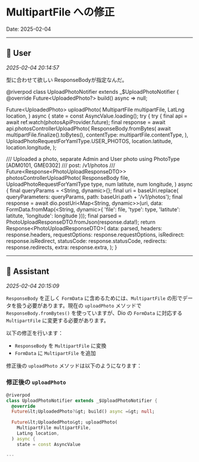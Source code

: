 # MultipartFile への修正

Date: 2025-02-04

---

## 👤 User
*2025-02-04 20:14:57*

型に合わせて欲しい
ResponseBodyが指定なんだ。

@riverpod
class UploadPhotoNotifier extends _$UploadPhotoNotifier {
  @override
  Future&lt;UploadedPhoto?&gt; build() async =&gt; null;

  Future&lt;UploadedPhoto&gt; uploadPhoto(
    MultipartFile multipartFile,
    LatLng location,
  ) async {
    state = const AsyncValue.loading();
    try {
      try {
        final api = await ref.watch(photosApiProvider.future);
        final response = await api.photosControllerUploadPhoto(
          ResponseBody.fromBytes(
            await multipartFile.finalize().toBytes(),
            contentType: multipartFile.contentType,
          ),
          UploadPhotoRequestForYamlType.USER_PHOTOS,
          location.latitude,
          location.longitude,
        );

  /// Uploaded a photo, separate Admin and User photo using PhotoType [ADM0101, GME0302]
  /// post: /v1/photos
  ///
  Future&lt;Response&lt;PhotoUploadResponseDTO&gt;&gt; photosControllerUploadPhoto(
    ResponseBody file,
    UploadPhotoRequestForYamlType type,
    num latitute,
    num longitude,
  ) async {
    final queryParams = &lt;String, dynamic&gt;{};
    final uri = baseUri.replace(
        queryParameters: queryParams, path: baseUri.path + '/v1/photos');
    final response = await dio.postUri&lt;Map&lt;String, dynamic&gt;&gt;(uri,
        data: FormData.fromMap(&lt;String, dynamic&gt;{
          'file': file,
          'type': type,
          'latitute': latitute,
          'longitude': longitude
        }));
    final parsed = PhotoUploadResponseDTO.fromJson(response.data!);
    return Response&lt;PhotoUploadResponseDTO&gt;(
      data: parsed,
      headers: response.headers,
      requestOptions: response.requestOptions,
      isRedirect: response.isRedirect,
      statusCode: response.statusCode,
      redirects: response.redirects,
      extra: response.extra,
    );
  }

---

## 🤖 Assistant
*2025-02-04 20:15:09*

`ResponseBody` を正しく `FormData` に含めるためには、`MultipartFile` の形でデータを扱う必要があります。現在の `uploadPhoto` メソッドで `ResponseBody.fromBytes()` を使っていますが、Dio の `FormData` に対応する `MultipartFile` に変更する必要があります。

以下の修正を行います：
- `ResponseBody` を `MultipartFile` に変換
- `FormData` に `MultipartFile` を追加

修正後の `uploadPhoto` メソッドは以下のようになります：

### 修正後の `uploadPhoto`
```dart
@riverpod
class UploadPhotoNotifier extends _$UploadPhotoNotifier {
  @override
  Future&lt;UploadedPhoto?&gt; build() async =&gt; null;

  Future&lt;UploadedPhoto&gt; uploadPhoto(
    MultipartFile multipartFile,
    LatLng location,
  ) async {
    state = const AsyncValue

---
